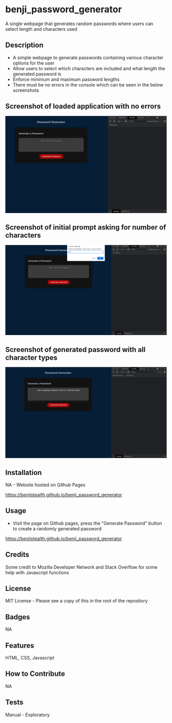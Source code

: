 # benji_password_generator

A single webpage that generates random passwords where users can select length and characters used

## Description

- A simple webpage to generate passwords containing various character options for the user
- Allow users to select which characters are included and what length the generated password is
- Enforce minimum and maximum password lengths
- There must be no errors in the console which can be seen in the below screenshots

## Screenshot of loaded application with no errors

    
  <img alt="Screenshot_1" src="assets\images\screenshot1.png">

  ## Screenshot of initial prompt asking for number of characters

    
  <img alt="Screenshot_1" src="assets\images\screenshot2.png">

  ## Screenshot of generated password with all character types

    
  <img alt="Screenshot_1" src="assets\images\screenshot3.png">


## Installation

NA - Website hosted on Github Pages

https://benjistealth.github.io/benji_password_generator

## Usage

- Visit the page on Github pages, press the "Generate Password" button to create a randomly generated password

https://benjistealth.github.io/benji_password_generator

## Credits

Some credit to Mozilla Developer Network and Stack Overflow for some help with Javascript functions

## License

MIT License - Please see a copy of this in the root of the repository


## Badges

NA

## Features

HTML, CSS, Javascript

## How to Contribute

NA

## Tests

Manual - Exploratory
